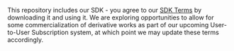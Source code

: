 This repository includes our SDK - you agree to our [SDK Terms](https://hello.vrchat.com/legal/sdk) by downloading it and using it.
We are exploring opportunities to allow for some commercialization of derivative works as part of our upcoming User-to-User Subscription system, at which point we may update these terms accordingly.